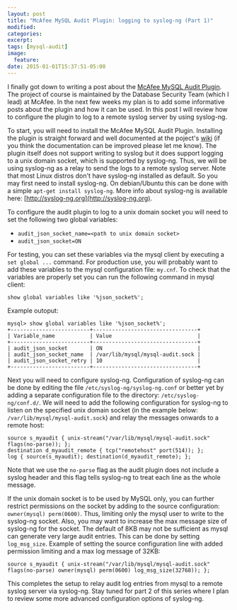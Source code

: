 ```yaml
---
layout: post
title: "McAfee MySQL Audit Plugin: logging to syslog-ng (Part 1)"
modified:
categories:
excerpt:
tags: [mysql-audit]
image:
  feature:
date: 2015-01-01T15:37:51-05:00
---
```


I finally got down to writing a post about the [McAfee MySQL Audit Plugin](https://github.com/mcafee/mysql-audit/). The project of course is maintained by the Database Security Team (which I lead) at McAfee. In the next few weeks my plan is to add some informative posts about the plugin and how it can be used. In this post I will review how to configure the plugin to log to a remote syslog server by using syslog-ng.

To start, you will need to install the McAfee MySQL Audit Plugin. Installing the plugin is straight forward and well documented at the poject's [wiki](https://github.com/mcafee/mysql-audit/wiki) (if you think the documentation can be improved please let me know). The plugin itself does not support writing to syslog but it does support logging to a unix domain socket, which is supported by syslog-ng. Thus, we will be using syslog-ng as a relay to send the logs to a remote syslog server. Note that most Linux distros don't have syslog-ng installed as default. So you may first need to install syslog-ng. On debian/Ubuntu this can be done with a simple `apt-get install syslog-ng`. More info about syslog-ng is available here: [http://syslog-ng.org](http://syslog-ng.org).

To configure the audit plugin to log to a unix domain socket you will need to set the following two global variables:

* `audit_json_socket_name=<path to unix domain socket>`
* `audit_json_socket=ON`

For testing, you can set these variables via the mysql client by executing a `set global ...` command. For production use, you will probably want to add these variables to the mysql configuration file: `my.cnf`. To check that the variables are properly set you can run the following command in mysql client:

`show global variables like '%json_socket%';`

Example outoput:


    mysql> show global variables like '%json_socket%';
    +-------------------------+---------------------------------+
    | Variable_name           | Value                           |
    +-------------------------+---------------------------------+
    | audit_json_socket       | ON                              |
    | audit_json_socket_name  | /var/lib/mysql/mysql-audit.sock |
    | audit_json_socket_retry | 10                              |
    +-------------------------+---------------------------------+

Next you will need to configure syslog-ng. Configuration of syslog-ng can be done by editing the file `/etc/syslog-ng/syslog-ng.conf` or better yet by adding a separate configuration file to the directory: `/etc/syslog-ng/conf.d/`. We will need to add the following configuration for syslog-ng to listen on the specified unix domain socket (in the example below: `/var/lib/mysql/mysql-audit.sock`) and relay the messages onwards to a remote host:

    source s_myaudit { unix-stream("/var/lib/mysql/mysql-audit.sock" flags(no-parse)); };
    destination d_myaudit_remote { tcp("remotehost" port(514)); };
    log { source(s_myaudit); destination(d_myaudit_remote); };

Note that we use the `no-parse` flag as the audit plugin does not include a syslog header and this flag tells syslog-ng to treat each line as the whole message.

If the unix domain socket is to be used by MySQL only, you can further restrict permissions on the socket by adding to the source configuration: `owner(mysql) perm(0600)`. Thus, limiting only the mysql user to write to the syslog-ng socket. Also, you may want to increase the max message size of syslog-ng for the socket. The default of 8KB may not be sufficient as mysql can generate very large audit entries. This can be done by setting `log_msg_size`. Example of setting the source configuration line with added permission limiting and a max log message of 32KB:

    source s_myaudit { unix-stream("/var/lib/mysql/mysql-audit.sock" flags(no-parse) owner(mysql) perm(0600) log_msg_size(32768)); };

This completes the setup to relay audit log entries from mysql to a remote syslog server via syslog-ng. Stay tuned for part 2 of this series where I plan to review some more advanced configuration options of syslog-ng.
